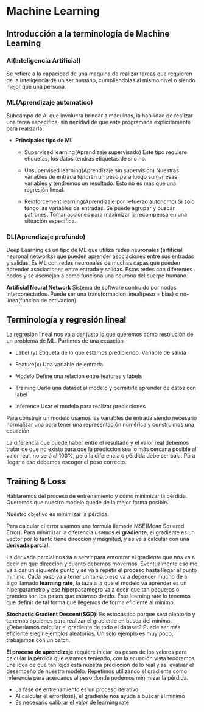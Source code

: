 # Machine Learning

## Introducción a la terminología de Machine Learning

### AI(Inteligencia Artificial)
Se refiere a la capacidad de una maquina de realizar tareas que requieren de la inteligencia de un ser humano, cumpliendolas al mismo nivel o siendo mejor que una persona.

### ML(Aprendizaje automatico)
Subcampo de AI que involucra brindar a maquinas, la habilidad de realizar una tarea especifica, sin necidad de que este programada explicitamente para realizarla.

- **Principales tipo de ML**

    - Supervised learning(Aprendizaje supervisado)
    Este tipo requiere etiquetas, los datos tendrás etiquetas de sí o no.

    - Unsupervised learning(Aprendizaje sin supervision)
    Nuestras variables de entrada tendrán un peso para luego sumar esas variables y tendremos un resultado. Esto no es más que una regresión lineal.

    - Reinforcement learning(Aprendizaje por refuerzo autonomo)
    Si solo tengo las variables de entradas. Se puede agrupar y buscar patrones. Tomar acciones para maximizar la recompensa en una situación específica.

### DL(Aprendizaje profundo)
Deep Learning es un tipo de ML que utiliza redes neuronales (artificial neuronal networks) que pueden aprender asociaciones entre sus entradas y salidas. Es ML con redes neuronales de muchas capas que pueden aprender asociaciones entre entrada y salidas. Estas redes con diferentes nodos y se asemejan a como funciona una neurona del cuerpo humano.

**Artificial Neural Network**
Sistema de software contruido por nodos interconectados. Puede ser una transformacion lineal(peso + bias) o no-linea(funcion de activacion)

## Terminología y regresión lineal

La regresión lineal nos va a dar justo lo que queremos como resolución de un problema de ML. Partimos de una ecuación

- Label (y)
Etiqueta de lo que estamos prediciendo. Variable de salida

- Feature(x)
Una variable de entrada

- Modelo
Define una relacion entre features y labels

- Training
Darle una dataset al modelo y permitirle aprender de datos con label

- Inference
Usar el modelo para realizar predicciones

Para construir un modelo usamos las variables de entrada siendo necesario normalizar una para tener una representación numérica y construimos una ecuación.

La diferencia que puede haber entre el resultado y el valor real debemos tratar de que no exista para que la predicción sea lo más cercana posible al valor real, no será al 100%, pero la diferencia o pérdida debe ser baja. Para llegar a eso debemos escoger el peso correcto.

## Training &amp; Loss
Hablaremos del proceso de entrenamiento y cómo minimizar la pérdida. Queremos que nuestro modelo quede de la mejor forma posible.

Nuestro objetivo es minimizar la pérdida.

Para calcular el error usamos una fórmula llamada MSE(Mean Squared Error). Para minimizar la diferencia usamos el **gradiente**, el gradiente es un vector por lo tanto tiene direccion y magnitud, y se va a calcular con una **derivada parcial**.

La derivada parcial nos va a servir para entontrar el gradiente que nos va a decir en que direccion y cuanto debemos movernos. Eventualmente eso me va a dar un siguiente punto y se va a repetir el proceso hasta llegar al punto minimo. Cada paso va a tener un tama;o eso va a depender mucho de a algo llamado **learning rate**, la taza a la que el modelo va  aprender es un hiperparametro y ese hiperpasamegro va a decir que tan peque;os o grandes son los pasos que estamso dando. Este learning rate lo tenemos que definir de tal forma que llegemos de forma eficiente al minimo.

**Stochastic Gradient Descent(SGD)**: Es estocástico porque será aleatorio y tenemos opciones para realizar el gradiente en busca del mínimo. ¿Deberíamos calcular el gradiente de todo el dataset? Puede ser más eficiente elegir ejemplos aleatorios. Un solo ejemplo es muy poco, trabajamos con un batch.

**El proceso de aprendizaje** requiere iniciar los pesos de los valores para calcular la pérdida que estamos teniendo, con la ecuación vista tendremos una idea de qué tan lejos está nuestra predicción de lo real y así evaluar el desempeño de nuestro modelo. Repetimos utilizando el gradiente como referencia para acércanos al peso donde podemos minimizar la pérdida.

- La fase de entrenamiento es un proceso iterativo
- Al calcular el error(loss), el gradiente nos ayuda a buscar el mínimo
- Es necesario calibrar el valor de learning rate


